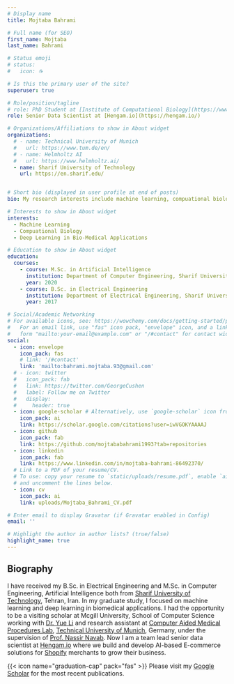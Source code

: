 ```yaml
---
# Display name
title: Mojtaba Bahrami

# Full name (for SEO)
first_name: Mojtaba
last_name: Bahrami

# Status emoji
# status:
#   icon: ☕️

# Is this the primary user of the site?
superuser: true

# Role/position/tagline
# role: PhD Student at [Institute of Computational Biology](https://www.helmholtz-muenchen.de/icb/index.html)
role: Senior Data Scientist at [Hengam.io](https://hengam.io/)

# Organizations/Affiliations to show in About widget
organizations:
  # - name: Technical University of Munich
  #   url: https://www.tum.de/en/
  # - name: Helmholtz AI
  #   url: https://www.helmholtz.ai/
  - name: Sharif University of Technology
    url: https://en.sharif.edu/


# Short bio (displayed in user profile at end of posts)
bio: My research interests include machine learning, compuational biology, and single-cell genomics.

# Interests to show in About widget
interests:
  - Machine Learning
  - Compuational Biology
  - Deep Learning in Bio-Medical Applications

# Education to show in About widget
education:
  courses:
    - course: M.Sc. in Artificial Intelligence
      institution: Department of Computer Engineering, Sharif University of Technology
      year: 2020
    - course: B.Sc. in Electrical Engineering
      institution: Department of Electrical Engineering, Sharif University of Technology
      year: 2017

# Social/Academic Networking
# For available icons, see: https://wowchemy.com/docs/getting-started/page-builder/#icons
#   For an email link, use "fas" icon pack, "envelope" icon, and a link in the
#   form "mailto:your-email@example.com" or "/#contact" for contact widget.
social:
  - icon: envelope
    icon_pack: fas
    # link: '/#contact'
    link: 'mailto:bahrami.mojtaba.93@gmail.com'
  # - icon: twitter
  #   icon_pack: fab
  #   link: https://twitter.com/GeorgeCushen
  #   label: Follow me on Twitter
  #   display:
  #     header: true
  - icon: google-scholar # Alternatively, use `google-scholar` icon from `ai` icon pack
    icon_pack: ai
    link: https://scholar.google.com/citations?user=iwVGOKYAAAAJ
  - icon: github
    icon_pack: fab
    link: https://github.com/mojtababahrami1993?tab=repositories
  - icon: linkedin
    icon_pack: fab
    link: https://www.linkedin.com/in/mojtaba-bahrami-86492370/
  # Link to a PDF of your resume/CV.
  # To use: copy your resume to `static/uploads/resume.pdf`, enable `ai` icons in `params.yaml`,
  # and uncomment the lines below.
  - icon: cv
    icon_pack: ai
    link: uploads/Mojtaba_Bahrami_CV.pdf

# Enter email to display Gravatar (if Gravatar enabled in Config)
email: ''

# Highlight the author in author lists? (true/false)
highlight_name: true
---
```


## Biography
I have received my B.Sc. in Electrical Engineering and M.Sc. in Computer Engineering, Artificial Intelligence both from [Sharif University of Technology](https://en.sharif.edu/), Tehran, Iran. In my graduate study, I focused on machine learning and deep learning in biomedical applications. I had the opportunity to be a visiting scholar at Mcgill University, School of Computer Science working with [Dr. Yue Li](https://www.cs.mcgill.ca/~yueli/) and research assistant at [Computer Aided Medical Procedures Lab](https://www.cs.cit.tum.de/camp/start/), [Technical University of Munich](https://www.tum.de/en/), Germany, under the supervision of [Prof. Nassir Navab](https://campar.in.tum.de/Main/NassirNavabCv).
Now I am a team lead senior data scientist at [Hengam.io](https://hengam.io/) where we build and develop AI-based E-commerce solutions for [Shopify](https://shopify.com/) merchants to grow their business.

{{< icon name="graduation-cap" pack="fas" >}} Please visit my [Google Scholar](https://scholar.google.com/citations?user=iwVGOKYAAAAJ) for the most recent publications.
